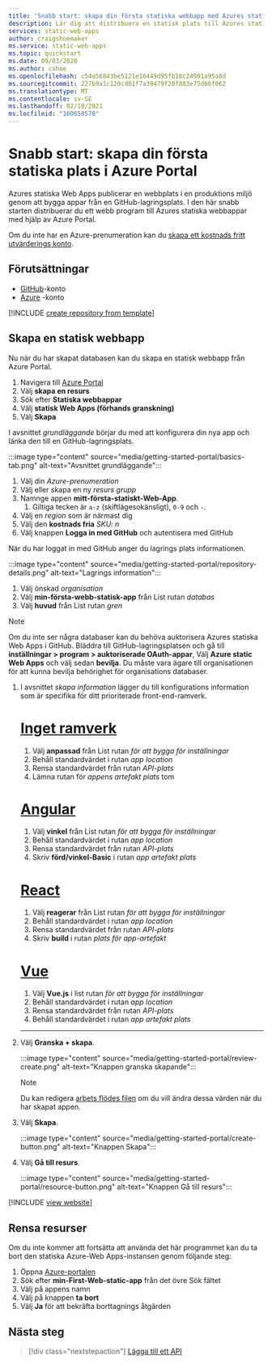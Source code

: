 ```yaml
---
title: 'Snabb start: skapa din första statiska webbapp med Azures statiska Web Apps med hjälp av Azure Portal'
description: Lär dig att distribuera en statisk plats till Azures statiska Web Apps med Azure Portal.
services: static-web-apps
author: craigshoemaker
ms.service: static-web-apps
ms.topic: quickstart
ms.date: 09/03/2020
ms.author: cshoe
ms.openlocfilehash: c54a56843be5121e16449d95fb18c24901a95a8d
ms.sourcegitcommit: 227b9a1c120cd01f7a39479f20f883e75d86f062
ms.translationtype: MT
ms.contentlocale: sv-SE
ms.lasthandoff: 02/18/2021
ms.locfileid: "100650578"
---
```

# <a name="quickstart-building-your-first-static-site-in-the-azure-portal"></a>Snabb start: skapa din första statiska plats i Azure Portal

Azures statiska Web Apps publicerar en webbplats i en produktions miljö genom att bygga appar från en GitHub-lagringsplats. I den här snabb starten distribuerar du ett webb program till Azures statiska webbappar med hjälp av Azure Portal.

Om du inte har en Azure-prenumeration kan du [skapa ett kostnads fritt utvärderings konto](https://azure.microsoft.com/free).

## <a name="prerequisites"></a>Förutsättningar

- [GitHub](https://github.com)-konto
- [Azure](https://portal.azure.com) -konto

[!INCLUDE [create repository from template](../../includes/static-web-apps-get-started-create-repo.md)]

## <a name="create-a-static-web-app"></a>Skapa en statisk webbapp

Nu när du har skapat databasen kan du skapa en statisk webbapp från Azure Portal.

1. Navigera till [Azure Portal](https://portal.azure.com)
1. Välj **skapa en resurs**
1. Sök efter **Statiska webbappar**
1. Välj **statisk Web Apps (förhands granskning)**
1. Välj **Skapa**

I avsnittet _grundläggande_ börjar du med att konfigurera din nya app och länka den till en GitHub-lagringsplats.

:::image type="content" source="media/getting-started-portal/basics-tab.png" alt-text="Avsnittet grundläggande":::

1. Välj din _Azure-prenumeration_
1. Välj eller skapa en ny _resurs grupp_
1. Namnge appen **mitt-första-statiskt-Web-App**.
      1. Giltiga tecken är `a-z` (skiftlägesokänsligt), `0-9` och `-`.
1. Välj en _region_ som är närmast dig
1. Välj den **kostnads fria** _SKU: n_
1. Välj knappen **Logga in med GitHub** och autentisera med GitHub

När du har loggat in med GitHub anger du lagrings plats informationen.

:::image type="content" source="media/getting-started-portal/repository-details.png" alt-text="Lagrings information":::

1. Välj önskad _organisation_
1. Välj **min-första-webb-statisk-app** från List rutan _databas_
1. Välj **huvud** från List rutan _gren_

> [!NOTE]
> Om du inte ser några databaser kan du behöva auktorisera Azures statiska Web Apps i GitHub. Bläddra till GitHub-lagringsplatsen och gå till **inställningar > program > auktoriserade OAuth-appar**, Välj **Azure static Web Apps** och välj sedan **bevilja**. Du måste vara ägare till organisationen för att kunna bevilja behörighet för organisations databaser.

1. I avsnittet _skapa information_ lägger du till konfigurations information som är specifika för ditt prioriterade front-end-ramverk.

    # <a name="no-framework"></a>[Inget ramverk](#tab/vanilla-javascript)

    1. Välj **anpassad** från List rutan _för att bygga för inställningar_
    1. Behåll standardvärdet i rutan _app location_
    1. Rensa standardvärdet från rutan _API-plats_
    1. Lämna rutan för _appens artefakt plats_ tom

    # <a name="angular"></a>[Angular](#tab/angular)

    1. Välj **vinkel** från List rutan _för att bygga för inställningar_
    1. Behåll standardvärdet i rutan _app location_
    1. Rensa standardvärdet från rutan _API-plats_
    1. Skriv **förd/vinkel-Basic** i rutan _app artefakt plats_

    # <a name="react"></a>[React](#tab/react)

    1. Välj **reagerar** från List rutan _för att bygga för inställningar_
    1. Behåll standardvärdet i rutan _app location_
    1. Rensa standardvärdet från rutan _API-plats_
    1. Skriv **build** i rutan _plats för app-artefakt_

    # <a name="vue"></a>[Vue](#tab/vue)

    1. Välj **Vue.js** i list rutan _för att bygga för inställningar_
    1. Behåll standardvärdet i rutan _app location_
    1. Rensa standardvärdet från rutan _API-plats_
    1. Behåll standardvärdet i rutan _app artefakt plats_

    ---

1. Välj **Granska + skapa**.

    :::image type="content" source="media/getting-started-portal/review-create.png" alt-text="Knappen granska skapande":::

    > [!NOTE]
    > Du kan redigera [arbets flödes filen](github-actions-workflow.md) om du vill ändra dessa värden när du har skapat appen.

1. Välj **Skapa**.

    :::image type="content" source="media/getting-started-portal/create-button.png" alt-text="Knappen Skapa":::

1. Välj **Gå till resurs**.

    :::image type="content" source="media/getting-started-portal/resource-button.png" alt-text="Knappen Gå till resurs":::

[!INCLUDE [view website](../../includes/static-web-apps-get-started-view-website.md)]

## <a name="clean-up-resources"></a>Rensa resurser

Om du inte kommer att fortsätta att använda det här programmet kan du ta bort den statiska Azure-Web Apps-instansen genom följande steg:

1. Öppna [Azure-portalen](https://portal.azure.com)
1. Sök efter **min-First-Web-static-app** från det övre Sök fältet
1. Välj på appens namn
1. Välj på knappen **ta bort**
1. Välj **Ja** för att bekräfta borttagnings åtgärden

## <a name="next-steps"></a>Nästa steg

> [!div class="nextstepaction"]
> [Lägga till ett API](add-api.md)

